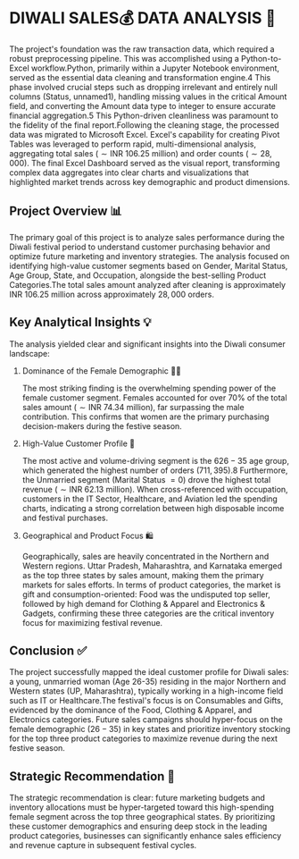# DIWALI SALES💰 DATA ANALYSIS 🧐
The project's foundation was the raw transaction data, which required a robust preprocessing pipeline. This was accomplished using a Python-to-Excel workflow.Python, primarily within a Jupyter Notebook environment, served as the essential data cleaning and transformation engine.4 This phase involved crucial steps such as dropping irrelevant and entirely null columns (Status, unnamed1), handling missing values in the critical Amount field, and converting the Amount data type to integer to ensure accurate financial aggregation.5 This Python-driven cleanliness was paramount to the fidelity of the final report.Following the cleaning stage, the processed data was migrated to Microsoft Excel. Excel's capability for creating Pivot Tables was leveraged to perform rapid, multi-dimensional analysis, aggregating total sales ($\sim\text{INR } 106.25 \text{ million}$) and order counts ($\sim 28,000$). The final Excel Dashboard served as the visual report, transforming complex data aggregates into clear charts and visualizations that highlighted market trends across key demographic and product dimensions.


## Project Overview 📊
The primary goal of this project is to analyze sales performance during the Diwali festival period to understand customer purchasing behavior and optimize future marketing and inventory strategies. The analysis focused on identifying high-value customer segments based on Gender, Marital Status, Age Group, State, and Occupation, alongside the best-selling Product Categories.The total sales amount analyzed after cleaning is approximately $\text{INR } 106.25 \text{ million}$ across approximately $28,000$ orders.


## Key Analytical Insights 💡
The analysis yielded clear and significant insights into the Diwali consumer landscape:
1. Dominance of the Female Demographic 👩‍💻

   The most striking finding is the overwhelming spending power of the female customer segment. Females accounted for over $70\%$ of the total sales amount ($\sim\text{INR } 74.34 \text{ million}$), far surpassing the male contribution. This confirms that women are the primary purchasing decision-makers during the festive season.
2. High-Value Customer Profile 🎯

    The most active and volume-driving segment is the 6$26-35$ age group, which generated the highest number of orders (7$11,395$).8 Furthermore, the Unmarried segment (Marital Status $=0$) drove the highest total revenue ($\sim\text{INR } 62.13 \text{ million}$). When cross-referenced with occupation, customers in the IT Sector, Healthcare, and Aviation led the spending charts, indicating a strong correlation between high disposable income and festival purchases.

3. Geographical and Product Focus 🛍️

   Geographically, sales are heavily concentrated in the Northern and Western regions. Uttar Pradesh, Maharashtra, and Karnataka emerged as the top three states by sales amount, making them the primary markets for sales efforts. In terms of product categories, the market is gift and consumption-oriented: Food was the undisputed top seller, followed by high demand for Clothing & Apparel and Electronics & Gadgets, confirming these three categories are the critical inventory focus for maximizing festival revenue.


## Conclusion ✅
The project successfully mapped the ideal customer profile for Diwali sales: a young, unmarried woman (Age 26-35) residing in the major Northern and Western states (UP, Maharashtra), typically working in a high-income field such as IT or Healthcare.The festival's focus is on Consumables and Gifts, evidenced by the dominance of the Food, Clothing & Apparel, and Electronics categories. Future sales campaigns should hyper-focus on the female demographic ($26-35$) in key states and prioritize inventory stocking for the top three product categories to maximize revenue during the next festive season.


## Strategic Recommendation 🎯
The strategic recommendation is clear: future marketing budgets and inventory allocations must be hyper-targeted toward this high-spending female segment across the top three geographical states. By prioritizing these customer demographics and ensuring deep stock in the leading product categories, businesses can significantly enhance sales efficiency and revenue capture in subsequent festival cycles.
